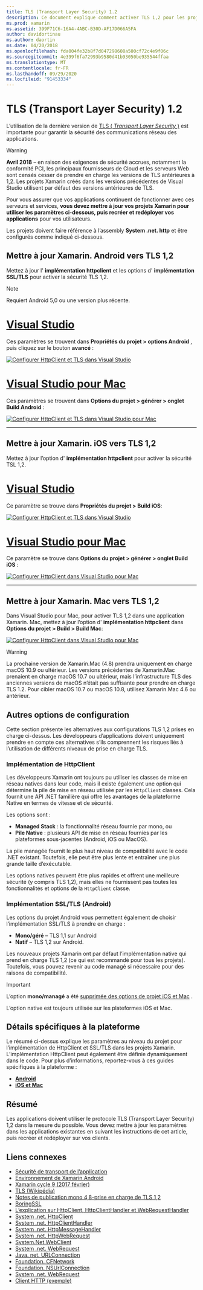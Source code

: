 ```yaml
---
title: TLS (Transport Layer Security) 1.2
description: Ce document explique comment activer TLS 1,2 pour les projets Xamarin. iOS, Xamarin. Android et Xamarin. Mac. Il montre comment procéder dans Visual Studio 2019 et Visual Studio pour Mac.
ms.prod: xamarin
ms.assetid: 399F71C6-16A4-4ABC-B30D-AF17D066A5FA
author: davidortinau
ms.author: daortin
ms.date: 04/20/2018
ms.openlocfilehash: fda004fe32b8f7d047298608a500cf72c4e9f06c
ms.sourcegitcommit: 4e399f6fa72993b9580d41b93050be935544ffaa
ms.translationtype: MT
ms.contentlocale: fr-FR
ms.lasthandoff: 09/29/2020
ms.locfileid: "91453334"
---
```

# <a name="transport-layer-security-tls-12"></a>TLS (Transport Layer Security) 1.2

L’utilisation de la dernière version de [TLS ( _Transport Layer Security_ )](https://en.wikipedia.org/wiki/Transport_Layer_Security) est importante pour garantir la sécurité des communications réseau des applications.

> [!WARNING]
> **Avril 2018** – en raison des exigences de sécurité accrues, notamment la conformité PCI, les principaux fournisseurs de Cloud et les serveurs Web sont censés cesser de prendre en charge les versions de TLS antérieures à 1,2. Les projets Xamarin créés dans les versions précédentes de Visual Studio utilisent par défaut des versions antérieures de TLS.
>
> Pour vous assurer que vos applications continuent de fonctionner avec ces serveurs et services, **vous devez mettre à jour vos projets Xamarin pour utiliser les paramètres ci-dessous, puis recréer et redéployer vos applications** pour vos utilisateurs.

Les projets doivent faire référence à l’assembly **System .net. http** et être configurés comme indiqué ci-dessous.

## <a name="update-xamarinandroid-to-tls-12"></a>Mettre à jour Xamarin. Android vers TLS 1,2

Mettez à jour l' **implémentation httpclient** et les options d' **implémentation SSL/TLS** pour activer la sécurité TLS 1,2.

> [!NOTE]
> Requiert Android 5,0 ou une version plus récente.

# <a name="visual-studio"></a>[Visual Studio](#tab/windows)

Ces paramètres se trouvent dans **Propriétés du projet > options Android** , puis cliquez sur le bouton **avancé** :

[![Configurer HttpClient et TLS dans Visual Studio](transport-layer-security-images/android-win-sml.png)](transport-layer-security-images/android-win.png#lightbox)

# <a name="visual-studio-for-mac"></a>[Visual Studio pour Mac](#tab/macos)

Ces paramètres se trouvent dans **Options du projet > générer > onglet Build Android** :

[![Configurer HttpClient et TLS dans Visual Studio pour Mac](transport-layer-security-images/android-mac-sml.png)](transport-layer-security-images/android-mac.png#lightbox)

-----

## <a name="update-xamarinios-to-tls-12"></a>Mettre à jour Xamarin. iOS vers TLS 1,2

Mettez à jour l’option d' **implémentation httpclient** pour activer la sécurité TSL 1,2.

# <a name="visual-studio"></a>[Visual Studio](#tab/windows)

Ce paramètre se trouve dans **Propriétés du projet > Build iOS**:

[![Configurer HttpClient et TLS dans Visual Studio](transport-layer-security-images/ios-win-sml.png)](transport-layer-security-images/ios-win.png#lightbox)

# <a name="visual-studio-for-mac"></a>[Visual Studio pour Mac](#tab/macos)

Ce paramètre se trouve dans **Options du projet > générer > onglet Build iOS** :

[![Configurer HttpClient dans Visual Studio pour Mac](transport-layer-security-images/ios-mac-sml.png)](transport-layer-security-images/ios-mac.png#lightbox)

-----

## <a name="update-xamarinmac-to-tls-12"></a>Mettre à jour Xamarin. Mac vers TLS 1,2

Dans Visual Studio pour Mac, pour activer TLS 1,2 dans une application Xamarin. Mac, mettez à jour l’option d' **implémentation httpclient** dans **Options du projet > Build > Build Mac**:

[![Configurer HttpClient dans Visual Studio pour Mac](transport-layer-security-images/macos-mac-sml.png)](transport-layer-security-images/macos-mac.png#lightbox)

> [!WARNING]
> La prochaine version de Xamarin.Mac (4.8) prendra uniquement en charge macOS 10.9 ou ultérieur.
> Les versions précédentes de Xamarin.Mac prenaient en charge macOS 10.7 ou ultérieur, mais l’infrastructure TLS des anciennes versions de macOS n’était pas suffisante pour prendre en charge TLS 1.2. Pour cibler macOS 10.7 ou macOS 10.8, utilisez Xamarin.Mac 4.6 ou antérieur.

## <a name="alternative-configuration-options"></a>Autres options de configuration

Cette section présente les alternatives aux configurations TLS 1,2 prises en charge ci-dessus.
Les développeurs d’applications doivent uniquement prendre en compte ces alternatives s’ils comprennent les risques liés à l’utilisation de différents niveaux de prise en charge TLS.

### <a name="httpclient-implementation"></a>Implémentation de HttpClient

Les développeurs Xamarin ont toujours pu utiliser les classes de mise en réseau natives dans leur code, mais il existe également une option qui détermine la pile de mise en réseau utilisée par les `HttpClient` classes. Cela fournit une API .NET familière qui offre les avantages de la plateforme Native en termes de vitesse et de sécurité.

Les options sont :

- **Managed Stack** : la fonctionnalité réseau fournie par mono, ou
- **Pile Native** : plusieurs API de mise en réseau fournies par les plateformes sous-jacentes (Android, iOS ou MacOS).

La pile managée fournit le plus haut niveau de compatibilité avec le code .NET existant. Toutefois, elle peut être plus lente et entraîner une plus grande taille d’exécutable.

Les options natives peuvent être plus rapides et offrent une meilleure sécurité (y compris TLS 1,2), mais elles ne fournissent pas toutes les fonctionnalités et options de la `HttpClient` classe.

### <a name="ssltls-implementation-android"></a>Implémentation SSL/TLS (Android)

Les options du projet Android vous permettent également de choisir l’implémentation SSL/TLS à prendre en charge :

- **Mono/géré** – TLS 1,1 sur Android
- **Natif** – TLS 1,2 sur Android.

Les nouveaux projets Xamarin ont par défaut l’implémentation native qui prend en charge TLS 1,2 (ce qui est recommandé pour tous les projets). Toutefois, vous pouvez revenir au code managé si nécessaire pour des raisons de compatibilité.

> [!IMPORTANT]
> L’option **mono/managé** a été [supprimée des options de projet iOS et Mac](https://github.com/xamarin/release-notes-archive/blob/master/release-notes/ios/xamarin.ios_10/xamarin.ios_10.8.md) .
>
> L’option native est toujours utilisée sur les plateformes iOS et Mac.

## <a name="platform-specific-details"></a>Détails spécifiques à la plateforme

Le résumé ci-dessus explique les paramètres au niveau du projet pour l’implémentation de HttpClient et SSL/TLS dans les projets Xamarin. L’implémentation HttpClient peut également être définie dynamiquement dans le code. Pour plus d’informations, reportez-vous à ces guides spécifiques à la plateforme :

- [**Android**](~/android/app-fundamentals/http-stack.md)
- [**iOS et Mac**](~/cross-platform/macios/http-stack.md)

## <a name="summary"></a>Résumé

Les applications doivent utiliser le protocole TLS (Transport Layer Security) 1,2 dans la mesure du possible.
Vous devez mettre à jour les paramètres dans les applications existantes en suivant les instructions de cet article, puis recréer et redéployer sur vos clients.

## <a name="related-links"></a>Liens connexes

- [Sécurité de transport de l’application](~/ios/app-fundamentals/ats.md)
- [Environnement de Xamarin.Android](~/android/deploy-test/environment.md)
- [Xamarin cycle 9 (2017 février)](https://releases.xamarin.com/stable-release-cycle-9/)
- [TLS (Wikipédia)](https://en.wikipedia.org/wiki/Transport_Layer_Security)
- [Notes de publication mono 4,8-prise en charge de TLS 1,2](https://www.mono-project.com/docs/about-mono/releases/4.8.0/#tls-12-support)
- [BoringSSL](https://boringssl.googlesource.com/boringssl/)
- [L’explication sur HttpClient, HttpClientHandler et WebRequestHandler](/archive/blogs/henrikn/httpclient-httpclienthandler-and-webrequesthandler-explained)
- [System .net. HttpClient](/previous-versions/visualstudio/hh193681(v=vs.118))
- [System .net. HttpClientHandler](/previous-versions/visualstudio/hh138157(v=vs.118))
- [System .net. HttpMessageHandler](/previous-versions/visualstudio/hh138091(v=vs.118))
- [System .net. HttpWebRequest](/dotnet/api/system.net.httpwebrequest)
- [System.Net.WebClient](/dotnet/api/system.net.webclient)
- [System .net. WebRequest](/dotnet/api/system.net.webrequest)
- [Java. net. URLConnection](https://developer.android.com/reference/java/net/URLConnection.html)
- [Foundation. CFNetwork](xref:CoreFoundation.CFNetwork)
- [Foundation. NSUrlConnection](xref:Foundation.NSUrlConnection)
- [System .net. WebRequest](/dotnet/api/system.net.webrequest)
- [Client HTTP (exemple)](/samples/xamarin/ios-samples/httpclient/)